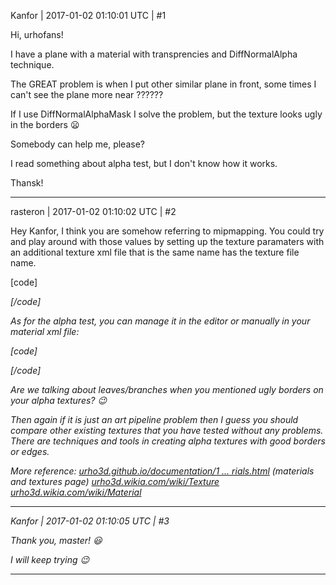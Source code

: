 Kanfor | 2017-01-02 01:10:01 UTC | #1

Hi, urhofans!

I have a plane with a material with transprencies and DiffNormalAlpha technique.

The GREAT problem is when I put other similar plane in front, some times I can't see the plane more near ??????

If I use DiffNormalAlphaMask I solve the problem, but the texture looks ugly in the borders :frowning: 

Somebody can help me, please?

I read something about alpha test, but I don't know how it works.

Thansk!

-------------------------

rasteron | 2017-01-02 01:10:02 UTC | #2

Hey Kanfor, I think you are somehow referring to mipmapping. You could try and play around with those values by setting up the texture paramaters with an additional texture xml file that is the same name has the texture file name.

[code]
<texture>
   <address coord="u|v" mode="wrap|mirror|clamp|border" />
   <border color="r g b a" />
   <filter mode="nearest|bilinear|trilinear|anisotropic" />
   <mipmap enable="true|false" />
   <quality low="x" medium="x" high="x" />
 </texture>
[/code]

As for the alpha test, you can manage it in the editor or manually in your material xml file:

[code]
<material>
   <base name="BaseMaterial.xml" />
   <technique quality="q" loddistance="d" sm3="true|false" />
       <texture unit="diffuse|normal|specular|emissive|detail|environment" name="Texture.dds" />
       <parameter name="ShaderParameterName" value="x y z w" />
       <pass name="deferred|emissive|prepass|material|ambient|negative|light|postopaque|shadow"
           vs="VertexShaderName" ps="PixelShaderName" alphamask="true|false" 
           alphatest="true|false" blend="replace|add|multiply|alpha|addalpha|premulalpha|invdestalpha" 
           cull="none|ccw|cw" depthtest="always|equal|less|lessequal|greater|greaterequal" 
           depthwrite="true|false" /> 
   </technique>
</material>
[/code]

Are we talking about leaves/branches when you mentioned ugly borders on your alpha textures? :wink:

Then again if it is just an art pipeline problem then I guess you should compare other existing textures that you have tested without any problems. There are techniques and tools in creating alpha textures with good borders or edges.

More reference:
[urho3d.github.io/documentation/1 ... rials.html](http://urho3d.github.io/documentation/1.5/_materials.html) (materials and textures page)
[urho3d.wikia.com/wiki/Texture](http://urho3d.wikia.com/wiki/Texture)
[urho3d.wikia.com/wiki/Material](http://urho3d.wikia.com/wiki/Material)

-------------------------

Kanfor | 2017-01-02 01:10:05 UTC | #3

Thank you, master!  :smiley: 

 I will keep trying  :wink:

-------------------------

